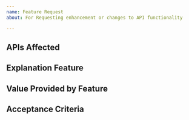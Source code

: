 ```yaml
---
name: Feature Request
about: For Requesting enhancement or changes to API functionality

---
```


## APIs Affected

<!-- Please list affected APIs -->

## Explanation Feature

<!-- One or two sentence summary of the request. -->

## Value Provided by Feature

<!-- Explanation of why this feature would help your use case or be generally useful --> 

## Acceptance Criteria

<!-- List any criteria that developers can use to validate they've solved your request. -->
